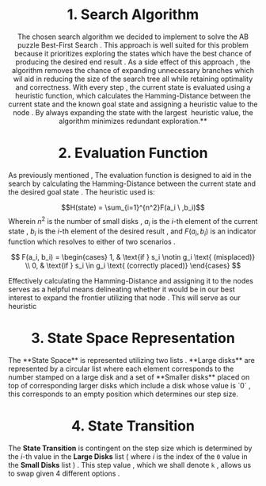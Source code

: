 
<center>
<h1>
1. Search Algorithm
</h1>
</center> 
<p style="text-align:center">
The chosen search algorithm we decided to implement to solve the AB puzzle Best-First Search . This approach is well suited for this problem because it prioritizes exploring the states which have the best chance of producing the desired end result . As a side effect of this approach , the algorithm removes the chance of expanding unnecessary branches which wil aid in reducing the size of the search tree all while retaining optimality and correctness. With every step , the current state is evaluated using a heuristic function, which calculates the Hamming-Distance between the current state and the known goal state and assigning a heuristic value to the node . By always expanding the state with the largest  heuristic value, the algorithm minimizes redundant exploration.**
</p>
<center>
<h1>
2. Evaluation Function 
</h1>
</center> 
As previously mentioned , The evaluation function is designed to aid in the search by calculating the Hamming-Distance between the current state and the desired goal state . The heuristic used is:

$$H(state) = \sum_{i=1}^{n^2}F(a_i \ ,b_i)$$
Wherein $n^2$ is the number of small disks , $a_i$ is the $i$-th element of the current state , $b_i$ is the $i$-th element of the desired result , and $F(a_i , b_i)$ is an indicator function which resolves to either of two scenarios . 

$$
F(a_i, b_i) =
\begin{cases} 
1, & \text{if } s_i \notin g_i \text{ (misplaced)} \\
0, & \text{if } s_i \in g_i \text{ (correctly placed)}
\end{cases}
$$

Effectively calculating the Hamming-Distance and assigning it to the nodes serves as a helpful means delineating whether it would be in our best interest to expand the frontier utilizing that node . This will serve as our heuristic 

<center>
<h1>
3. State Space Representation 
</h1>
</center> 
The **State Space** is represented utilizing two lists . **Large disks** are represented by a circular list where each element corresponds to the number stamped on a large disk and a set of **Smaller disks** placed on top of corresponding larger disks which include a disk whose value is `0` , this corresponds to an empty position which determines our step size.

<center>
<h1>
4. State Transition 
</h1>
</center>  

The **State Transition** is contingent on the step size which is determined by the $i$-th value in the **Large Disks** list ( where $i$ is the index of the `0` value in the **Small Disks** list ) . This step value , which we shall denote `k` , allows us to swap given 4 different options . 
